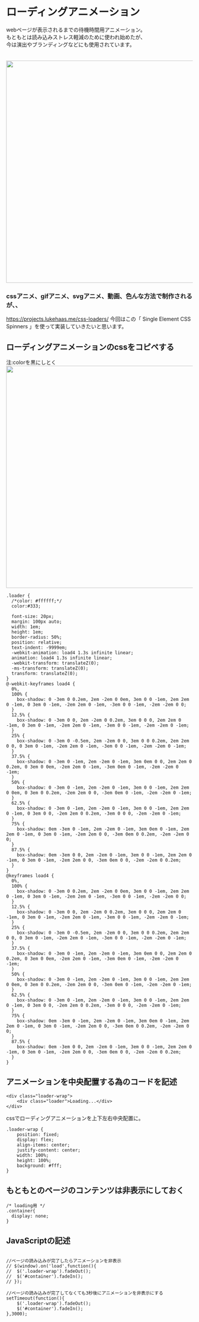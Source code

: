 # ローディングアニメーション
webページが表示されるまでの待機時間用アニメーション。  
もともとは読み込みストレス軽減のために使われ始めたが、  
今は演出やブランディングなどにも使用されています。  
<br>
<br>
<img src="https://github.com/55Kaerukun/JavaScript/blob/master/images/loding1.png" width="600px">


### cssアニメ、gifアニメ、svgアニメ、動画、色んな方法で制作されるが、、
https://projects.lukehaas.me/css-loaders/
今回はこの「 Single Element CSS Spinners 」を使って実装していきたいと思います。


## ローディングアニメーションのcssをコピペする
注:colorを黒にしとく<br>
<img src="https://github.com/55Kaerukun/JavaScript/blob/master/images/loding2.png" width="600px">


```
.loader {
  /*color: #ffffff;*/
  color:#333;

  font-size: 20px;
  margin: 100px auto;
  width: 1em;
  height: 1em;
  border-radius: 50%;
  position: relative;
  text-indent: -9999em;
  -webkit-animation: load4 1.3s infinite linear;
  animation: load4 1.3s infinite linear;
  -webkit-transform: translateZ(0);
  -ms-transform: translateZ(0);
  transform: translateZ(0);
}
@-webkit-keyframes load4 {
  0%,
  100% {
    box-shadow: 0 -3em 0 0.2em, 2em -2em 0 0em, 3em 0 0 -1em, 2em 2em 0 -1em, 0 3em 0 -1em, -2em 2em 0 -1em, -3em 0 0 -1em, -2em -2em 0 0;
  }
  12.5% {
    box-shadow: 0 -3em 0 0, 2em -2em 0 0.2em, 3em 0 0 0, 2em 2em 0 -1em, 0 3em 0 -1em, -2em 2em 0 -1em, -3em 0 0 -1em, -2em -2em 0 -1em;
  }
  25% {
    box-shadow: 0 -3em 0 -0.5em, 2em -2em 0 0, 3em 0 0 0.2em, 2em 2em 0 0, 0 3em 0 -1em, -2em 2em 0 -1em, -3em 0 0 -1em, -2em -2em 0 -1em;
  }
  37.5% {
    box-shadow: 0 -3em 0 -1em, 2em -2em 0 -1em, 3em 0em 0 0, 2em 2em 0 0.2em, 0 3em 0 0em, -2em 2em 0 -1em, -3em 0em 0 -1em, -2em -2em 0 -1em;
  }
  50% {
    box-shadow: 0 -3em 0 -1em, 2em -2em 0 -1em, 3em 0 0 -1em, 2em 2em 0 0em, 0 3em 0 0.2em, -2em 2em 0 0, -3em 0em 0 -1em, -2em -2em 0 -1em;
  }
  62.5% {
    box-shadow: 0 -3em 0 -1em, 2em -2em 0 -1em, 3em 0 0 -1em, 2em 2em 0 -1em, 0 3em 0 0, -2em 2em 0 0.2em, -3em 0 0 0, -2em -2em 0 -1em;
  }
  75% {
    box-shadow: 0em -3em 0 -1em, 2em -2em 0 -1em, 3em 0em 0 -1em, 2em 2em 0 -1em, 0 3em 0 -1em, -2em 2em 0 0, -3em 0em 0 0.2em, -2em -2em 0 0;
  }
  87.5% {
    box-shadow: 0em -3em 0 0, 2em -2em 0 -1em, 3em 0 0 -1em, 2em 2em 0 -1em, 0 3em 0 -1em, -2em 2em 0 0, -3em 0em 0 0, -2em -2em 0 0.2em;
  }
}
@keyframes load4 {
  0%,
  100% {
    box-shadow: 0 -3em 0 0.2em, 2em -2em 0 0em, 3em 0 0 -1em, 2em 2em 0 -1em, 0 3em 0 -1em, -2em 2em 0 -1em, -3em 0 0 -1em, -2em -2em 0 0;
  }
  12.5% {
    box-shadow: 0 -3em 0 0, 2em -2em 0 0.2em, 3em 0 0 0, 2em 2em 0 -1em, 0 3em 0 -1em, -2em 2em 0 -1em, -3em 0 0 -1em, -2em -2em 0 -1em;
  }
  25% {
    box-shadow: 0 -3em 0 -0.5em, 2em -2em 0 0, 3em 0 0 0.2em, 2em 2em 0 0, 0 3em 0 -1em, -2em 2em 0 -1em, -3em 0 0 -1em, -2em -2em 0 -1em;
  }
  37.5% {
    box-shadow: 0 -3em 0 -1em, 2em -2em 0 -1em, 3em 0em 0 0, 2em 2em 0 0.2em, 0 3em 0 0em, -2em 2em 0 -1em, -3em 0em 0 -1em, -2em -2em 0 -1em;
  }
  50% {
    box-shadow: 0 -3em 0 -1em, 2em -2em 0 -1em, 3em 0 0 -1em, 2em 2em 0 0em, 0 3em 0 0.2em, -2em 2em 0 0, -3em 0em 0 -1em, -2em -2em 0 -1em;
  }
  62.5% {
    box-shadow: 0 -3em 0 -1em, 2em -2em 0 -1em, 3em 0 0 -1em, 2em 2em 0 -1em, 0 3em 0 0, -2em 2em 0 0.2em, -3em 0 0 0, -2em -2em 0 -1em;
  }
  75% {
    box-shadow: 0em -3em 0 -1em, 2em -2em 0 -1em, 3em 0em 0 -1em, 2em 2em 0 -1em, 0 3em 0 -1em, -2em 2em 0 0, -3em 0em 0 0.2em, -2em -2em 0 0;
  }
  87.5% {
    box-shadow: 0em -3em 0 0, 2em -2em 0 -1em, 3em 0 0 -1em, 2em 2em 0 -1em, 0 3em 0 -1em, -2em 2em 0 0, -3em 0em 0 0, -2em -2em 0 0.2em;
  }
}

```


## アニメーションを中央配置する為のコードを記述

```
<div class="loader-wrap">
	<div class="loader">Loading...</div>
</div>
```


cssでローディングアニメーションを上下左右中央配置に。

```
.loader-wrap {
    position: fixed;
    display: flex;
    align-items: center;
    justify-content: center;
    width: 100%;
    height: 100%;
    background: #fff;
}

```

## もともとのページのコンテンツは非表示にしておく

```
/* loading用 */
.container{
  display: none;
}

```

## JavaScriptの記述

```

//ページの読み込みが完了したらアニメーションを非表示
// $(window).on('load',function(){
// 	$('.loader-wrap').fadeOut();
//  $('#container').fadeIn();
// });

//ページの読み込みが完了してなくても3秒後にアニメーションを非表示にする
setTimeout(function(){
    $('.loader-wrap').fadeOut();
    $('#container').fadeIn();
},3000);


```
